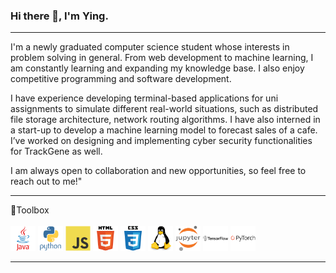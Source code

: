 ### Hi there 👋, I'm Ying.<br>

---
I'm a newly graduated computer science student whose interests in problem solving in general. From web development to machine learning, I am constantly learning and expanding my knowledge base. I also enjoy competitive programming and software development.


I have experience developing terminal-based applications for uni assignments to simulate different real-world situations, such as distributed file storage architecture, network routing algorithms. I have also interned in a start-up to develop a machine learning model to forecast sales of a cafe. I’ve worked on designing and implementing cyber security functionalities for TrackGene as well.

I am always open to collaboration and new opportunities, so feel free to reach out to me!"

---
🧰Toolbox<br>
<br>
<img src="https://github.com/devicons/devicon/blob/master/icons/java/java-original-wordmark.svg" alt="alt text" title="image Title" width="40"/>
<img src="https://github.com/devicons/devicon/blob/master/icons/python/python-original-wordmark.svg" alt="alt text" title="image Title" width="40"/>
<img src="https://github.com/devicons/devicon/blob/master/icons/javascript/javascript-original.svg" alt="alt text" title="image Title" width="40"/>
<img src="https://github.com/devicons/devicon/blob/master/icons/html5/html5-original-wordmark.svg" alt="alt text" title="image Title" width="40"/>
<img src="https://github.com/devicons/devicon/blob/master/icons/css3/css3-original-wordmark.svg" alt="alt text" title="image Title" width="40"/>
<img src="https://github.com/devicons/devicon/blob/master/icons/linux/linux-original.svg" alt="alt text" title="image Title" width="40"/>
<img src="https://github.com/devicons/devicon/blob/master/icons/jupyter/jupyter-original-wordmark.svg" alt="alt text" title="image Title" width="40"/>
<img src="https://github.com/devicons/devicon/blob/master/icons/tensorflow/tensorflow-line-wordmark.svg" alt="alt text" title="image Title" width="40"/>
<img src="https://github.com/devicons/devicon/blob/master/icons/pytorch/pytorch-original-wordmark.svg" alt="alt text" title="image Title" width="40"/>

---
<br>

